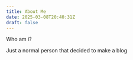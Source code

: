 ```yaml
---
title: About Me
date: 2025-03-08T20:40:31Z
draft: false
---
```


Who am i?

Just a normal person that decided to make a blog